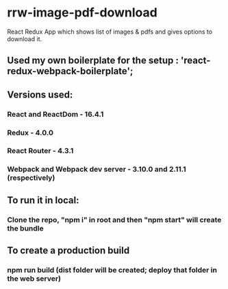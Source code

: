 # rrw-image-pdf-download
React Redux App which shows list of images &amp; pdfs and gives options to download it.  


## Used my own boilerplate for the setup : 'react-redux-webpack-boilerplate'; 
## Versions used:
### React and ReactDom - 16.4.1
### Redux - 4.0.0
### React Router - 4.3.1
### Webpack and Webpack dev server - 3.10.0 and 2.11.1 (respectively)


## To run it in local:
### Clone the repo, "npm i" in root and then "npm start" will create the bundle

## To create a production build 
### npm run build (dist folder will be created; deploy that folder in the web server)
